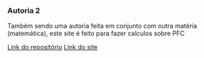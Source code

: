 ### Autoria 2

Também sendo uma autoria feita em conjunto com outra matéria (matemática), este site é feito para fazer calculos sobre PFC

[Link do repositório](https://github.com/NicolasSNichnig/AnaliseCombinatoriaSiteOFC)
[Link do site](https://nicolassnichnig.github.io/AnaliseCombinatoriaSiteOFC/)